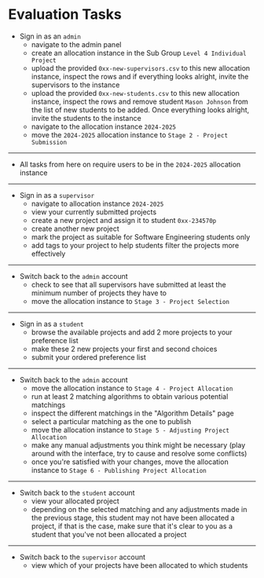 # Evaluation Tasks

- Sign in as an `admin`
  - navigate to the admin panel
  - create an allocation instance in the Sub Group `Level 4 Individual Project`
  - upload the provided `0xx-new-supervisors.csv` to this new allocation instance, inspect the rows and if everything looks alright, invite the supervisors to the instance
  - upload the provided `0xx-new-students.csv` to this new allocation instance, inspect the rows and remove student `Mason Johnson` from the list of new students to be added. Once everything looks alright, invite the students to the instance
  - navigate to the allocation instance `2024-2025`
  - move the `2024-2025` allocation instance to `Stage 2 - Project Submission`

---

- All tasks from here on require users to be in the `2024-2025` allocation instance

---

- Sign in as a `supervisor`
  - navigate to allocation instance `2024-2025`
  - view your currently submitted projects
  - create a new project and assign it to student `0xx-234570p`
  - create another new project
  - mark the project as suitable for Software Engineering students only
  - add tags to your project to help students filter the projects more effectively

---

- Switch back to the `admin` account
  - check to see that all supervisors have submitted at least the minimum number of projects they have to
  - move the allocation instance to `Stage 3 - Project Selection`

---

- Sign in as a `student`
  - browse the available projects and add 2 more projects to your preference list
  - make these 2 new projects your first and second choices
  - submit your ordered preference list

---

- Switch back to the `admin` account
  - move the allocation instance to `Stage 4 - Project Allocation`
  - run at least 2 matching algorithms to obtain various potential matchings
  - inspect the different matchings in the "Algorithm Details" page
  - select a particular matching as the one to publish
  - move the allocation instance to `Stage 5 - Adjusting Project Allocation`
  - make any manual adjustments you think might be necessary (play around with the interface, try to cause and resolve some conflicts)
  - once you're satisfied with your changes, move the allocation instance to `Stage 6 - Publishing Project Allocation`

---

- Switch back to the `student` account
  - view your allocated project
  - depending on the selected matching and any adjustments made in the previous stage, this student may not have been allocated a project, if that is the case, make sure that it's clear to you as a student that you've not been allocated a project

---

- Switch back to the `supervisor` account
  - view which of your projects have been allocated to which students
